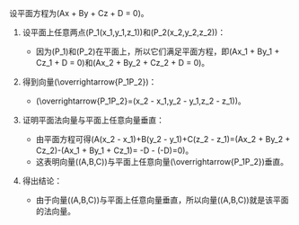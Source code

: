 设平面方程为\(Ax + By + Cz + D = 0\)。

1. 设平面上任意两点\(P_1(x_1,y_1,z_1)\)和\(P_2(x_2,y_2,z_2)\)：
   - 因为\(P_1\)和\(P_2\)在平面上，所以它们满足平面方程，即\(Ax_1 + By_1 + Cz_1 + D = 0\)和\(Ax_2 + By_2 + Cz_2 + D = 0\)。

2. 得到向量\(\overrightarrow{P_1P_2}\)：
   - \(\overrightarrow{P_1P_2}=(x_2 - x_1,y_2 - y_1,z_2 - z_1)\)。

3. 证明平面法向量与平面上任意向量垂直：
   - 由平面方程可得\(A(x_2 - x_1)+B(y_2 - y_1)+C(z_2 - z_1)=(Ax_2 + By_2 + Cz_2)-(Ax_1 + By_1 + Cz_1)= -D - (-D)=0\)。
   - 这表明向量\((A,B,C)\)与平面上任意向量\(\overrightarrow{P_1P_2}\)垂直。

4. 得出结论：
   - 由于向量\((A,B,C)\)与平面上任意向量垂直，所以向量\((A,B,C)\)就是该平面的法向量。
